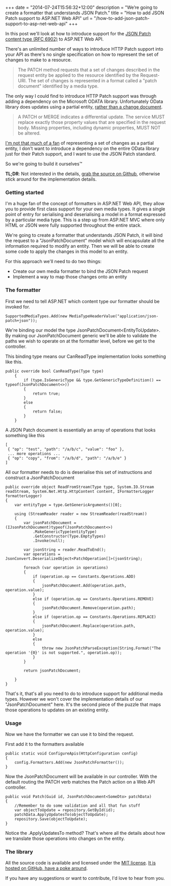 +++
date = "2014-07-24T15:56:32+12:00"
description = "We’re going to create a formatter that understands JSON Patch."
title = "How to add JSON Patch support to ASP.NET Web API"
url = "/how-to-add-json-patch-support-to-asp-net-web-api"
+++

In this post we'll look at how to introduce support for the [JSON Patch content type (RFC 6902)](http://tools.ietf.org/html/rfc6902) to ASP.NET Web API.

There's an unlimited number of ways to introduce HTTP Patch support into your API as there's no single specification on how to represent the set of changes to make to a resource.

> The PATCH method requests that a set of changes described in the request entity be applied to the resource identified by the Request- URI. The set of changes is represented in a format called a "patch document" identified by a media type.

The only way I could find to introduce HTTP Patch support was through adding a dependency on the Microsoft ODATA library. Unfortunately OData library does updates using a partial entity, [rather than a change document](http://www.odata.org/documentation/odata-version-3-0/odata-version-3-0-core-protocol#differentialupdate).

> A PATCH or MERGE indicates a differential update. The service MUST replace exactly those property values that are specified in the request body. Missing properties, including dynamic properties, MUST NOT be altered.

[I'm not that much of a fan](http://michael-mckenna.com/Blog/the-great-confusion-about-http-patch) of representing a set of changes as a partial entity, I don't want to introduce a dependency on the entire OData library just for their Patch support, and I want to use the JSON Patch standard. 

So we're going to build it ourselves™

**TL;DR**: Not interested in the details, [grab the source on Github](https://github.com/myquay/JsonPatch), otherwise stick around for the implementation details.


### Getting started

I'm a huge fan of the concept of formatters in ASP.NET Web API, they allow you to provide first class support for your own media types. It gives a single point of entry for serialising and deserialising a model in a format expressed by a particular media type. This is a step up from ASP.NET MVC where only HTML or JSON were fully supported throughout the entire stack.

We're going to create a formatter that understands JSON Patch, it will bind the request to a "JsonPatchDocument" model which will encapsulate all the information required to modify an entity. Then we will be able to create some code to apply the changes in this model to an entity.

For this approach we'll need to do two things:

* Create our own media formatter to bind the JSON Patch request
* Implement a way to map those changes onto an entity

### The formatter

First we need to tell ASP.NET which content type our formatter should be invoked for.

    SupportedMediaTypes.Add(new MediaTypeHeaderValue("application/json-patch+json"));
    
We're binding our model the type JsonPatchDocument&lt;EntityToUpdate&gt;. By making our JsonPatchDocument generic we'll be able to validate the paths we wish to operate on at the formatter level, before we get to the controller.

This binding type means our CanReadType implementation looks something like this.

    public override bool CanReadType(Type type)
        {
            if (type.IsGenericType && type.GetGenericTypeDefinition() == typeof(JsonPatchDocument<>))
            {
                return true;
            }
            else
            {
                return false;
            }
        }

A JSON Patch document is essentially an array of operations that looks something like this

    [
     { "op": "test", "path": "/a/b/c", "value": "foo" },
     ... more operations ...
     { "op": "copy", "from": "/a/b/d", "path": "/a/b/e" }
    ]

All our formatter needs to do is deserialise this set of instructions and construct a JsonPatchDocument

    public override object ReadFromStream(Type type, System.IO.Stream readStream, System.Net.Http.HttpContent content, IFormatterLogger formatterLogger)
    {
        var entityType = type.GetGenericArguments()[0];

        using (StreamReader reader = new StreamReader(readStream))
        {
            var jsonPatchDocument = (IJsonPatchDocument)typeof(JsonPatchDocument<>)
                .MakeGenericType(entityType)
                .GetConstructor(Type.EmptyTypes)
                .Invoke(null);

            var jsonString = reader.ReadToEnd();
            var operations = JsonConvert.DeserializeObject<PatchOperation[]>(jsonString);

            foreach (var operation in operations)
            {
                if (operation.op == Constants.Operations.ADD)
                {
                    jsonPatchDocument.Add(operation.path, operation.value);
                }
                else if (operation.op == Constants.Operations.REMOVE)
                {
                    jsonPatchDocument.Remove(operation.path);
                }
                else if (operation.op == Constants.Operations.REPLACE)
                {
                    jsonPatchDocument.Replace(operation.path,  operation.value);
                }
                else
                {
                    throw new JsonPatchParseException(String.Format("The operation '{0}' is not supported.", operation.op));
                }
            }

            return jsonPatchDocument;

        }
    }

That's it, that's all you need to do to introduce support for additional media types. However we won't cover the implementation details of our "JsonPatchDocument" here. It's the second piece of the puzzle that maps those operations to updates on an existing entity.

### Usage

Now we have the formatter we can use it to bind the request.

First add it to the formatters available

    public static void ConfigureApis(HttpConfiguration config)
    {
        config.Formatters.Add(new JsonPatchFormatter());
    }

Now the JsonPatchDocument will be available in our controller. With the default routing the PATCH verb matches the Patch action on a Web API controller.

    public void Patch(Guid id, JsonPatchDocument<SomeDto> patchData)
    {
        //Remember to do some validation and all that fun stuff
        var objectToUpdate = repository.GetById(id);
        patchData.ApplyUpdatesTo(objectToUpdate);
        repository.Save(objectToUpdate);
    }
    
Notice the .ApplyUpdatesTo method? That's where all the details about how we translate those operations into changes on the entity.


### The library

All the source code is available and licensed under the [MIT license](https://github.com/myquay/JsonPatch/blob/master/LICENSE). [It is hosted on GitHub, have a poke around](https://github.com/myquay/JsonPatch). 

If you have any suggestions or want to contribute, I'd love to hear from you.